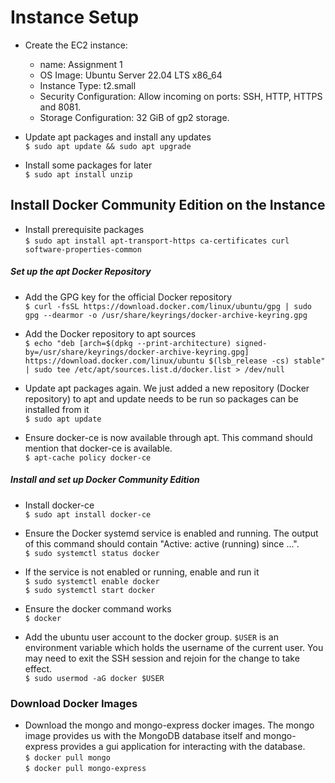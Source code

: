 # Instance Setup

- Create the EC2 instance:
    - name: Assignment 1
    - OS Image: Ubuntu Server 22.04 LTS x86_64
    - Instance Type: t2.small
    - Security Configuration: Allow incoming on ports: SSH, HTTP, HTTPS and 8081.
    - Storage Configuration: 32 GiB of gp2 storage.

- Update apt packages and install any updates \
    `$ sudo apt update && sudo apt upgrade`

- Install some packages for later \
    `$ sudo apt install unzip`


## Install Docker Community Edition on the Instance

- Install prerequisite packages \
    `$ sudo apt install apt-transport-https ca-certificates curl software-properties-common`

##### Set up the apt Docker Repository
- Add the GPG key for the official Docker repository \
    `$ curl -fsSL https://download.docker.com/linux/ubuntu/gpg | sudo gpg --dearmor -o /usr/share/keyrings/docker-archive-keyring.gpg`

- Add the Docker repository to apt sources \
    `$ echo "deb [arch=$(dpkg --print-architecture) signed-by=/usr/share/keyrings/docker-archive-keyring.gpg] https://download.docker.com/linux/ubuntu $(lsb_release -cs) stable" | sudo tee /etc/apt/sources.list.d/docker.list > /dev/null`

- Update apt packages again. We just added a new repository (Docker repository) to apt and update needs to be run so packages can be installed from it \
    `$ sudo apt update`

- Ensure docker-ce is now available through apt. This command should mention that docker-ce is available. \
    `$ apt-cache policy docker-ce`

##### Install and set up Docker Community Edition
- Install docker-ce \
    `$ sudo apt install docker-ce`

- Ensure the Docker systemd service is enabled and running. The output of this command should contain "Active: active (running) since ...". \
    `$ sudo systemctl status docker`

- If the service is not enabled or running, enable and run it \
    `$ sudo systemctl enable docker` \
    `$ sudo systemctl start docker`

- Ensure the docker command works \
    `$ docker`

- Add the ubuntu user account to the docker group. `$USER` is an environment variable which holds the username of the current user. You may need to exit the SSH session and rejoin for the change to take effect. \
    `$ sudo usermod -aG docker $USER`


### Download Docker Images

- Download the mongo and mongo-express docker images. The mongo image provides us with the MongoDB database itself and mongo-express provides a gui application for interacting with the database. \
    `$ docker pull mongo` \
    `$ docker pull mongo-express`
